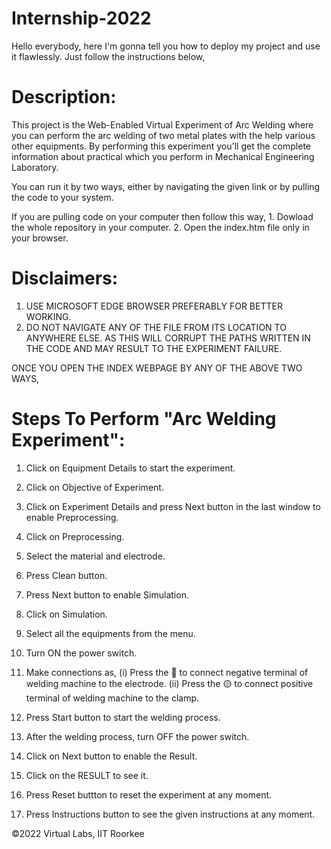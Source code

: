 # Internship-2022
Hello everybody, here I'm gonna tell you how to deploy my project and use it flawlessly. Just follow the instructions below,

# Description: 
This project is the Web-Enabled Virtual Experiment of Arc Welding where you can perform the arc welding of two metal plates with the help various other equipments. By performing this experiment you'll get the complete information about practical which you perform in Mechanical Engineering Laboratory.

You can run it by two ways,
    either by navigating the given link 
    or by pulling the code to your system.

If you are pulling code on your computer then follow this way,
    1. Dowload the whole repository in your computer.
    2. Open the index.htm file only in your browser.


# Disclaimers:
1. USE MICROSOFT EDGE BROWSER PREFERABLY FOR BETTER WORKING.
2. DO NOT NAVIGATE ANY OF THE FILE FROM ITS LOCATION TO ANYWHERE ELSE. AS THIS WILL CORRUPT THE PATHS WRITTEN IN THE CODE AND MAY RESULT TO THE EXPERIMENT FAILURE.


ONCE YOU OPEN THE INDEX WEBPAGE BY ANY OF THE ABOVE TWO WAYS,
# Steps To Perform "Arc Welding Experiment":

1. Click on Equipment Details to start the experiment.

2. Click on Objective of Experiment.

3. Click on Experiment Details and press Next button in the last window to enable Preprocessing.

4. Click on Preprocessing.

5. Select the material and electrode.

6. Press Clean button.

7. Press Next button to enable Simulation.

8. Click on Simulation.

9. Select all the equipments from the menu.

10. Turn ON the power switch.

11. Make connections as,
    (i) Press the 🔵 to connect negative terminal of welding machine to the electrode.
    (ii) Press the 🟡 to connect positive terminal of welding machine to the clamp.

12. Press Start button to start the welding process.

13. After the welding process, turn OFF the power switch.

14. Click on Next button to enable the Result.

15. Click on the RESULT to see it.

16. Press Reset buttton to reset the experiment at any moment.

17. Press Instructions button to see the given instructions at any moment.

©2022 Virtual Labs, IIT Roorkee